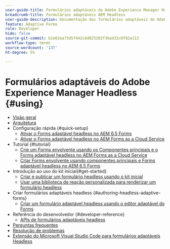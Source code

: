 ```yaml
---
user-guide-title: Formulários adaptáveis do Adobe Experience Manager Headless
breadcrumb-title: Formulários adaptáveis AEM Headless
user-guide-description: Documentação dos formulários adaptáveis do Adobe Experience Manager Headless
feature: Adaptive Forms
role: Developer
hide: false
source-git-commit: b1e62aa73d5f442c8d025202f3bad31c0f82a113
workflow-type: tm+mt
source-wordcount: '137'
ht-degree: 5%

---
```



# Formulários adaptáveis do Adobe Experience Manager Headless {#using}

+ [Visão geral](overview.md)
+ [Arquitetura](architecture.md)
+ Configuração rápida {#quick-setup}
   + [Ativar o Forms adaptável headless no AEM 6.5 Forms](enable-headless-adaptive-forms-and-core-components.md)
   + [Ativar o Forms adaptável headless no AEM Forms as a Cloud Service](enable-headless-adaptive-forms-and-core-components-on-forms-cloud-service.md)
+ Tutorial {#tutorial}
   + [Crie um Forms envolvente usando os Componentes principais e o Forms adaptável headless no AEM Forms as a Cloud Service](build-engaging-forms-using-core-components-and-headless-adaptive-forms-aem-forms-cloud-service.md)
   + [Criar Forms envolvente usando componentes principais e Forms adaptável headless no AEM 6.5 Forms](build-engaging-forms-using-core-components-and-headless-adaptive-forms-on-aem-65-forms.md)
+ Introdução ao uso do kit inicial{#get-started}
   + [Criar e publicar um formulário headless usando o kit inicial](create-and-publish-a-headless-form.md)
   + [Usar uma biblioteca de reação personalizada para renderizar um formulário headless](use-google-material-ui-react-components-to-render-a-headless-form.md)
+ Criar formulários adaptáveis headless {#authoring-headless-adaptive-forms}
   + [Criar um formulário adaptável headless usando o editor adaptável do Forms](create-a-headless-adaptive-form.md)
+ Referência do desenvolvedor {#developer-reference}
   + [APIs de formulários adaptáveis headless](https://opensource.adobe.com/aem-forms-af-runtime/api/)
+ [Perguntas frequentes](faq.md)
+ [Resolução de problemas](troubleshooting.md)
+ [Extensão do Microsoft Visual Studio Code para formulários adaptáveis Headless](visual-studio-code-extension-for-headless-adaptive-forms.md)



<!--

Articles must be added to this TOC file in order to render.

Use this list format to specify links to articles and section headings that expand and collapse in the left rail of the user guide.

An article link CANNOT be used as a section heading.
-->
